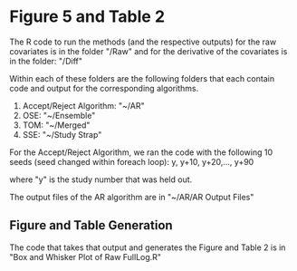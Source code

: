 # Figure 5 and Table 2

The R code to run the methods (and the respective outputs) for the raw covariates is in the folder "/Raw" and for the derivative of the covariates is in the folder: "/Diff"

Within each of these folders are the following folders that each contain code and output for the corresponding algorithms.

1. Accept/Reject Algorithm: "~/AR"
2. OSE:  "~/Ensemble"
3. TOM: "~/Merged"
4. SSE: "~/Study Strap"

For the Accept/Reject Algorithm, we ran the code with the following 10 seeds (seed changed within foreach loop):
y, y+10, y+20,..., y+90

where "y" is the study number that was held out. 

The output files of the AR algorithm are in "~/AR/AR Output Files"

## Figure and Table Generation

The code that takes that output and generates the Figure and Table 2 is in "Box and Whisker Plot of Raw FullLog.R"
